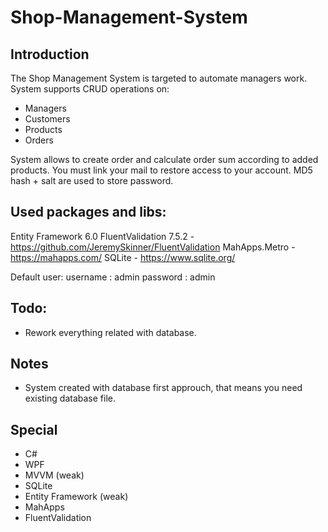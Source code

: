 # Shop-Management-System

## Introduction
The Shop Management System is targeted to automate managers work.
System supports CRUD operations on:
  * Managers
  * Customers
  * Products
  * Orders
  
System allows to create order and calculate order sum according to added products. 
You must link your mail to restore access to your account.
MD5 hash + salt are used to store password.

## Used packages and libs:
Entity Framework 6.0
FluentValidation 7.5.2 - https://github.com/JeremySkinner/FluentValidation
MahApps.Metro - https://mahapps.com/
SQLite - https://www.sqlite.org/

Default user:
username : admin
password : admin

## Todo:
* Rework everything related with database. 

## Notes
* System created with database first approuch, that means you need existing database file.

## Special
* C#
* WPF
* MVVM (weak)
* SQLite
* Entity Framework (weak) 
* MahApps 
* FluentValidation